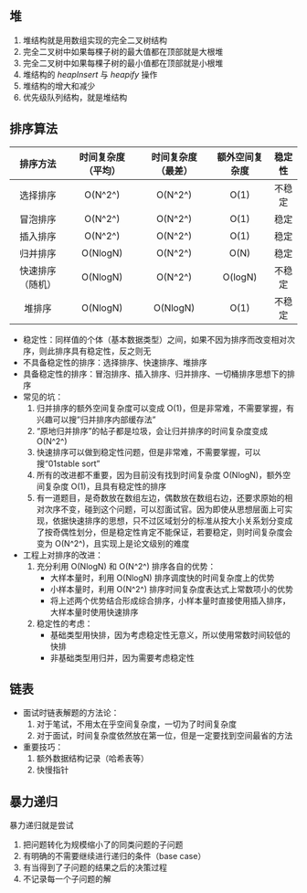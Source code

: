 ## 堆

1. 堆结构就是用数组实现的完全二叉树结构
2. 完全二叉树中如果每棵子树的最大值都在顶部就是大根堆
3. 完全二叉树中如果每棵子树的最小值都在顶部就是小根堆
4. 堆结构的 *heapInsert* 与 *heapify* 操作
5. 堆结构的增大和减少
6. 优先级队列结构，就是堆结构



## 排序算法

|     排序方法     | 时间复杂度（平均） | 时间复杂度（最差） | 额外空间复杂度 | 稳定性 |
| :--------------: | :----------------: | :----------------: | :------------: | :----: |
|     选择排序     |      O(N^2^)       |      O(N^2^)       |      O(1)      | 不稳定 |
|     冒泡排序     |      O(N^2^)       |      O(N^2^)       |      O(1)      |  稳定  |
|     插入排序     |      O(N^2^)       |      O(N^2^)       |      O(1)      |  稳定  |
|     归并排序     |      O(NlogN)      |      O(N^2^)       |      O(N)      |  稳定  |
| 快速排序（随机） |      O(NlogN)      |      O(N^2^)       |    O(logN)     | 不稳定 |
|      堆排序      |      O(NlogN)      |      O(NlogN)      |      O(1)      | 不稳定 |

- 稳定性：同样值的个体（基本数据类型）之间，如果不因为排序而改变相对次序，则此排序具有稳定性，反之则无
- 不具备稳定性的排序：选择排序、快速排序、堆排序
- 具备稳定性的排序：冒泡排序、插入排序、归并排序、一切桶排序思想下的排序
- 常见的坑：
  1. 归并排序的额外空间复杂度可以变成 O(1)，但是非常难，不需要掌握，有兴趣可以搜”归并排序内部缓存法”
  2. “原地归并排序”的帖子都是垃圾，会让归并排序的时间复杂度变成 O(N^2^)
  3. 快速排序可以做到稳定性问题，但是非常难，不需要掌握，可以搜“01stable sort”
  4. 所有的改进都不重要，因为目前没有找到时间复杂度 O(NlogN)，额外空间复杂度 O(1)，且具有稳定性的排序
  5. 有一道题目，是奇数放在数组左边，偶数放在数组右边，还要求原始的相对次序不变，碰到这个问题，可以怼面试官。因为即使从思想层面上可实现，依据快速排序的思想，只不过区域划分的标准从按大小关系划分变成了按奇偶性划分，但是稳定性肯定不能保证，若要稳定，则时间复杂度会变为 O(N^2^)，且实现上是论文级别的难度
- 工程上对排序的改进：
  1. 充分利用 O(NlogN) 和 O(N^2^) 排序各自的优势：
     - 大样本量时，利用 O(NlogN) 排序调度快的时间复杂度上的优势
     - 小样本量时，利用 O(N^2^) 排序时间复杂度表达式上常数项小的优势
     - 将上述两个优势结合形成综合排序，小样本量时直接使用插入排序，大样本量时使用快速排序
  2. 稳定性的考虑：
     - 基础类型用快排，因为考虑稳定性无意义，所以使用常数时间较低的快排
     - 非基础类型用归并，因为需要考虑稳定性



## 链表

- 面试时链表解题的方法论：
  1. 对于笔试，不用太在乎空间复杂度，一切为了时间复杂度
  2. 对于面试，时间复杂度依然放在第一位，但是一定要找到空间最省的方法
- 重要技巧：
  1. 额外数据结构记录（哈希表等）
  2. 快慢指针



## 暴力递归

暴力递归就是尝试

1. 把问题转化为规模缩小了的同类问题的子问题
2. 有明确的不需要继续进行递归的条件（base case）
3. 有当得到了子问题的结果之后的决策过程
4. 不记录每一个子问题的解